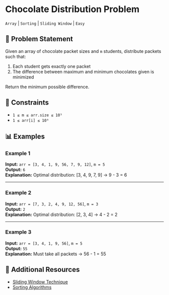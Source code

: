 # Chocolate Distribution Problem
`Array` | `Sorting` | `Sliding Window` | `Easy`

## 📝 Problem Statement
Given an array of chocolate packet sizes and `m` students, distribute packets such that:
1. Each student gets exactly one packet
2. The difference between maximum and minimum chocolates given is minimized

Return the minimum possible difference.

## 🔢 Constraints
- `1 ≤ m ≤ arr.size ≤ 10⁵`
- `1 ≤ arr[i] ≤ 10⁹`

## 📊 Examples

### Example 1
**Input:** `arr = [3, 4, 1, 9, 56, 7, 9, 12]`, `m = 5`  
**Output:** `6`  
**Explanation:** Optimal distribution: [3, 4, 9, 7, 9] → 9 - 3 = 6

---

### Example 2
**Input:** `arr = [7, 3, 2, 4, 9, 12, 56]`, `m = 3`  
**Output:** `2`  
**Explanation:** Optimal distribution: [2, 3, 4] → 4 - 2 = 2

---

### Example 3
**Input:** `arr = [3, 4, 1, 9, 56]`, `m = 5`  
**Output:** `55`  
**Explanation:** Must take all packets → 56 - 1 = 55


## 🔗 Additional Resources

- [Sliding Window Technique](https://www.geeksforgeeks.org/window-sliding-technique/)
- [Sorting Algorithms](https://leetcode.com/articles/sorting-algorithms/)

